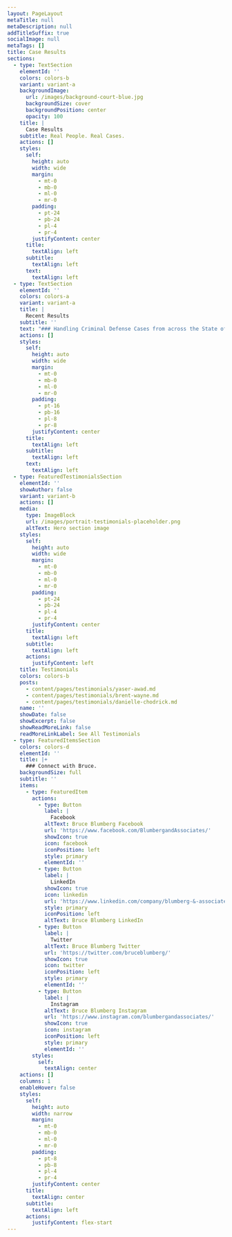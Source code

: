 ```yaml
---
layout: PageLayout
metaTitle: null
metaDescription: null
addTitleSuffix: true
socialImage: null
metaTags: []
title: Case Results
sections:
  - type: TextSection
    elementId: ''
    colors: colors-b
    variant: variant-a
    backgroundImage:
      url: /images/background-court-blue.jpg
      backgroundSize: cover
      backgroundPosition: center
      opacity: 100
    title: |
      Case Results
    subtitle: Real People. Real Cases.
    actions: []
    styles:
      self:
        height: auto
        width: wide
        margin:
          - mt-0
          - mb-0
          - ml-0
          - mr-0
        padding:
          - pt-24
          - pb-24
          - pl-4
          - pr-4
        justifyContent: center
      title:
        textAlign: left
      subtitle:
        textAlign: left
      text:
        textAlign: left
  - type: TextSection
    elementId: ''
    colors: colors-a
    variant: variant-a
    title: |
      Recent Results
    subtitle: ''
    text: "### Handling Criminal Defense Cases from across the State of Arizona\n\nAt Blumberg & Associates, we realize that no attorney can guarantee a specific result. However, we also know that past results are the best predictor of future results. Our criminal defense attorneys have handled thousands of criminal cases. Those cases included more than one hundred jury trials, over twenty-five acquittals for major felonies, and five acquittals in first-degree murder cases. Our Arizona criminal defense lawyers are also skilled negotiators and very often because of our reputation and litigation skills, get exceptional settlement offers that allow our clients to avoid the uncertainty of a trial.\n\n### Contact our Arizona Criminal Defense Lawyers\n\nOur Arizona criminal defense attorneys regularly provide legal advice and representation for clients across the state of Arizona including Maricopa County, Yavapai County, Coconino County, Pinal County, and the cities of Phoenix, Mesa, Scottsdale, Prescott, Tucson, Glendale, Tempe, Peoria, and Flagstaff.\n\nIf you (or a member of your family) has been or is about to be charged with a criminal offense anywhere in the state of Arizona, please contact Blumberg & Associates. When your future is on the line, you need an Arizona criminal defense law firm where skill and experience are more than just a slogan.\n\nListed below are summaries of some of the cases that Bruce Blumberg has handled in the past. Details have been removed to protect the identity and privacy of all involved parties. Prosecuted charges and Resultant outcomes have not been altered, and are from real cases. These summaries are not intended as a guarantee of results in any future case. The outcome in any individual case depends on the facts and the laws of that case.\n\n### Dangerous Crimes against Children\n\n*   Client accused of child abuse by breaking child’s arm and causing spiral fracture.\n\n    *   **Result**: Not Guilty\n\n*   Client accused of child abuse by causing bruises.\n\n    *   **Result**: Not Guilty\n\n*   Client charged with multiple counts with multiple victims of sexual conduct with a minor.\n\n    *   **Result**: Hung-jury. Client was offered probation with no jail time.\n\n*   Client charged with 19 counts of sexual conduct with a minor facing in excess of 300 years with a 1 million dollar cash bond.\n\n    *   **Result**: Not Guilty, All Counts\n\n### Homicide\n\n*   Client accused of first degree murder. Six purported eye-witnesses.\n\n    *   **Result**: Not Guilty after 20 minute jury deliberation.\n\n*   Client accused of first degree murder and molestation of a child. Client indicted seven years after the child’s disappearance.\n\n    *   **Result**: Not Guilty\n\n*   Client accused of attempted murder in the second degree after four bullets were fired into the alleged victim in a bar parking lot. Both involved parties were intoxicated.\n\n    *   **Result**: First Trial – Hung Jury; Second Trial – Not Guilty\n\n*   Client charged with first degree murder of girlfriend’s ex-husband. After released on bond, the client was also accused of double homicide in a gang related matter.\n\n    *   **Result**: Not Guilty, both trials, all counts.\n\n*   Client accused of shooting victim in Scottsdale, Arizona. Client plead self-defense, after being attacked by alleged victim and alleged victim’s brother.\n\n    *   **Result**: Not Guilty\n\n### Dangerous Offenses\n\n*   Client charged with aggravated assault, a dangerous offense, after punching a smaller man in the face causing substantial damage, including breaking of the orbital floor.\n\n    *   **Result**: Charges reduced – Misdemeanor Assault\n\n*   Client accused of two counts of aggravated assault, both dangerous offenses, against police officers.\n\n    *   **Result**: Not Guilty, All Counts\n\n*   Minor accused of aggravated assault, dangerous offense, by holding a gun on officers conducting a search warrant at mother’s apartment.\n\n    *   **Result**: Not Guilty\n\n*   Client accused of five counts of aggravated assault, dangerous offenses, after pointing loaded weapon at friends of ex-lover.\n\n    *   **Result**: Not Guilty, All Counts\n\n### Other Cases\n\n*   Client accused of burglary and theft.\n\n    *   **Result**: Burglary – Not Guilty; Charges reduced to misdemeanor theft.\n\n*   Client accused of burglary from commercial establishment.\n\n    *   **Result**: Not Guilty.\n\n*   Client accused of burglary and trafficking in stolen property.\n\n    *   **Result**: Not Guilty\n\n*   Out-of-state nurse accused of “felony flight” while traveling over 120mph on a motorcycle.\n\n    *   **Result**: Not Guilty\n\n*   Client in federal court caught with over 2,200 pounds of marijuana.\n\n    *   **Result**: Only 18 months jail time.\n\n*   Client in Maricopa County found with over 400 pounds of marijuana and over $100K in cash in home.\n\n    *   **Result**: Probation, no jail time.\n\n*   Client had 82 pounds of marijuana and was charged with conspiracy to possess for sale. With prior client was facing a class 2 felony, with a presumptive 5 year sentence.\n\n    *   **Result**: Reduced to attempted possession, 18 months under threshold.\n\n*   Client obtained over $300K from a relative in a “Super Theft”, facing mandatory prison and numerous other prospective charges.\n\n    *   **Result**: Charges reduced to class 4 attempt with probation, no white collar terms.\n\n## PRETRIAL RESULTS\n\n### Dangerous Crimes against Children\n\n*   Client accused of two counts of molestation, dangerous crimes against children, carrying minimum sentence of ten years and maximum sentence of twenty-four years, flat, with no early release.\n\n    *   **Result**: Client negotiated plea of assault, class open-end (lightest kind of felony) with opportunity to have matter designated a misdemeanor upon successful completion of probation.\n\n*   Man accused of molestation counts in separate counties.\n\n    *   **Result**: Negotiated pleas of probation, concurrent in both counties.\n\n*   Client charged with one count of child abuse, a class two dangerous crime against children, carrying minimum sentence of ten and maximum of twenty-four flat years in prison with no early release.\n\n    *   **Result**: Following extensive motion practice, client pleads to misdemeanor.\n\n*   Client charged with child abuse for failing to protect her children from sexual abuse by their stepfather.\n\n    *   **Result**: Following extensive discovery and negotiations, case dismissed.\n\n### Homicide\n\n*   Sixteen year-old clients charged with one count of conspiracy to commit murder which carries a mandatory penalty of twenty-five flat years in prison with no early release.\n\n    *   **Result**: Following extensive discovery and negotiations, client entered a plea to a misdemeanor.\n\n### Dangerous Offenses\n\n*   Client charged in federal court with armed bank robbery. Client was alleged to have taken hostage at real estate business next door. Penalties range typically between seven and twenty-one years.\n\n    *   **Result**: Following extensive discovery and negotiations, client received sentence of twenty-six months.\n\n*   Client, a sixty plus year-old woman, held a loaded gun on a police officer, in civilian clothes, purportedly returning property to her home which had been the subject of an earlier search warrant.\n\n    *   **Result**: Following extensive discovery and negotiations, case dismissed with prejudice.\n\n### Drug Offenses\n\n*   Client charged in federal court with sales of methamphetamine.\n\n    *   **Result**: Following motion practice and discovery, was able to negotiate misdemeanor.\n\n*   Client charged in State court with possession for sale of 130 pounds of marijuana found in her truck while being routinely stopped by police.\n\n    *   **Result**: Negotiated plea of No Contest and client received probation only and served no time in jail.\n\n*   Client traveling Northbound on I-17, stopped in Yavapai County with 136 pounds of marijuana packed into the truck.\n\n    *   **Result**: Extensive pre trial motion work\_**Result**ed in plea agreement with probation and no jail.\n\n### Contact our Arizona Criminal Defense Lawyers\n\nOur Arizona criminal defense attorneys regularly provide legal advice and representation for clients across the state of Arizona including Maricopa County, Yavapai County, Coconino County, Pinal County, and the cities of Phoenix, Mesa, Glendale, Tempe, Peoria, Scottsdale, Prescott, Tucson, and Flagstaff.\n\nIf you or a member of your family has been or is about to be charged with a criminal offense anywhere in the state of Arizona, please contact us at Blumberg & Associates. When your future is on the line, you need an Arizona criminal defense law firm where skill and experience are more than just a slogan.\n\n## TRIAL RESULTS\n\n### Dangerous Crimes against Children\n\n*   Client accused of child abuse by breaking child’s arm and causing spiral fracture.\n\n    *   **Result**: Client found not guilty.\n\n*   Client accused of child abuse by causing bruises.\n\n    *   **Result**: Client found not guilty.\n\n*   Client accused of first degree murder and molestation of a child. Client indicted seven years after boy’s disappearance.\n\n    *   **Result**: Client found not guilty.\n\n*   Client charged with multiple counts with multiple victims of sexual misconduct with a minor. Trial ended in hung-jury.\n\n    *   **Result**: Client was subsequently offered probation with no jail.\n\n*   19 counts of sex conduct with a minor facing in excess of 300 years. 1 million dollar cash bond.\n\n    *   **Result**: Not guilty on all counts.\n\n### Homicide\n\n*   Client accused of first degree murder. Six purported eye-witnesses. Jury deliberated for 20 minutes.\n\n    *   **Result**: Client found not guilty.\n\n*   Client accused of first degree murder and molestation of a child. Client indicted seven years after boy’s disappearance.\n\n    *   **Result**: Client found not guilty.\n\n*   Client was accused of attempted second degree murder after having shot four bullets into the alleged victim in a bar parking lot. Both parties were intoxicated.\n\n    *   **Result**: First trial ended in hung jury. Second trial not guilty.\n\n*   Client charged with first degree murder of a girlfriend’s estranged ex-husband. Bond was substantially lowered and client bonded out. While out on bond, client was accused of double homicide in a gang related matter.\n\n    *   **Result**: First murder trial\_**Result**ed in a not guilty. Second double first degree murder trial not guilty on both counts.\n\n*   Client, a young black male, was accused of shooting a young white male in front of a residence in Scottsdale, Arizona. Client alleged self-defense as a defense for the reason that the shooting victim and his brother had attacked client.\n\n    *   **Result**: Not guilty.\n\n*   Client charged with first degree murder for the shooting of another man in a residential home. Bond was substantially lowered and client bonded out. While out on bond, client was accused of double homicide in a gang related matter.\n\n    *   **Result**: First murder trial Resulted in a not guilty. Second double first degree murder trial not guilty on both counts.\n\n### Dangerous Offenses\n\n*   Client charged with aggravated assault, a dangerous offense, punched smaller man in face and caused substantial damage including breaking of orbital floor.\n\n    *   **Result**: Client found guilty of misdemeanor assault.\n\n*   Client, a black man accused of two counts of aggravated assault, dangerous offenses, against police officers.\n\n    *   **Result**: Client found not guilty of both counts.\n\n*   Client, a 17 year old girl was accused of aggravated assault, dangerous by holding a gun on deputy sheriffs conducting a search warrant at her mother’s apartment. Defense maintained client was in fear for her life.\n\n    *   **Result**: Client found not guilty.\n\n*   Client involved in a love triangle. Client accused of five counts of aggravated assault, dangerous offenses by pointing a loaded weapon at the friends of his ex-lover.\_**Result**s: Client found not guilty on all counts.\n\n### Other Cases\n\n*   Client accused of burglary and theft.\n\n    *   **Result**: Client found not guilty of burglary and guilty of misdemeanor theft.\n\n*   Client accused of burglary from commercial establishment.\n\n    *   **Result**: Client found not guilty.\n\n*   Client accused of burglary and trafficking in stolen property.\n\n    *   **Result**: Client found not guilty.\n\n*   Male out-of-state nurse traveling over 120mph on a motorcycle.\n\n    *   **Result**: A “not guilty” in a “felony flight” case.\n\n*   Male in federal court caught with over 2200 pounds of pot attributed to his conducted.\n\n    *   **Result**: Only 18 months in jail.\n\n*   Female in Maricopa County found with over 400 pounds of marijuana and over $100K in cash in house.\n\n    *   **Result**: Probation and no jail time.\n\n*   Client obtained over $300K from a relative in a “Super Theft” facing mandatory prison and numerous other complicated prospective charges.\n\n    *   **Result**: Reduced to class 4 attempt with probation and no white collar terms.\n\n*   Client had 82 lbs of marijuana and was charged with conspiracy to possess for sale. With prior client was facing class 2 felony, presumptive 5 years.\n\n    *   **Result**: Reduced to attempt possession, 1 1/2 year under threshold.\n\n### Contact our Arizona Criminal Defense Lawyers\n\nOur Arizona criminal defense attorneys regularly provide legal advice and representation for clients from across the state of Arizona including Maricopa County, Yavapai County, Coconino County, Pinal County, and the cities of Phoenix, Mesa, Glendale, Tempe, Peoria, Scottsdale, Prescott, Tucson, and Flagstaff.\n\nIf you or a member of your family has been or is about to be charged with a criminal offense anywhere in the state of Arizona, please contact Blumberg & Associates. When your future is on the line, you need an Arizona criminal defense law firm where skill and experience are more than just a slogan.\n"
    actions: []
    styles:
      self:
        height: auto
        width: wide
        margin:
          - mt-0
          - mb-0
          - ml-0
          - mr-0
        padding:
          - pt-16
          - pb-16
          - pl-8
          - pr-8
        justifyContent: center
      title:
        textAlign: left
      subtitle:
        textAlign: left
      text:
        textAlign: left
  - type: FeaturedTestimonialsSection
    elementId: ''
    showAuthor: false
    variant: variant-b
    actions: []
    media:
      type: ImageBlock
      url: /images/portrait-testimonials-placeholder.png
      altText: Hero section image
    styles:
      self:
        height: auto
        width: wide
        margin:
          - mt-0
          - mb-0
          - ml-0
          - mr-0
        padding:
          - pt-24
          - pb-24
          - pl-4
          - pr-4
        justifyContent: center
      title:
        textAlign: left
      subtitle:
        textAlign: left
      actions:
        justifyContent: left
    title: Testimonials
    colors: colors-b
    posts:
      - content/pages/testimonials/yaser-awad.md
      - content/pages/testimonials/brent-wayne.md
      - content/pages/testimonials/danielle-chodrick.md
    name: ''
    showDate: false
    showExcerpt: false
    showReadMoreLink: false
    readMoreLinkLabel: See All Testimonials
  - type: FeaturedItemsSection
    colors: colors-d
    elementId: ''
    title: |+
      ### Connect with Bruce.
    backgroundSize: full
    subtitle: ''
    items:
      - type: FeaturedItem
        actions:
          - type: Button
            label: |
              Facebook
            altText: Bruce Blumberg Facebook
            url: 'https://www.facebook.com/BlumbergandAssociates/'
            showIcon: true
            icon: facebook
            iconPosition: left
            style: primary
            elementId: ''
          - type: Button
            label: |
              LinkedIn
            showIcon: true
            icon: linkedin
            url: 'https://www.linkedin.com/company/blumberg-&-associates/'
            style: primary
            iconPosition: left
            altText: Bruce Blumberg LinkedIn
          - type: Button
            label: |
              Twitter
            altText: Bruce Blumberg Twitter
            url: 'https://twitter.com/bruceblumberg/'
            showIcon: true
            icon: twitter
            iconPosition: left
            style: primary
            elementId: ''
          - type: Button
            label: |
              Instagram
            altText: Bruce Blumberg Instagram
            url: 'https://www.instagram.com/blumbergandassociates/'
            showIcon: true
            icon: instagram
            iconPosition: left
            style: primary
            elementId: ''
        styles:
          self:
            textAlign: center
    actions: []
    columns: 1
    enableHover: false
    styles:
      self:
        height: auto
        width: narrow
        margin:
          - mt-0
          - mb-0
          - ml-0
          - mr-0
        padding:
          - pt-8
          - pb-8
          - pl-4
          - pr-4
        justifyContent: center
      title:
        textAlign: center
      subtitle:
        textAlign: left
      actions:
        justifyContent: flex-start
---
```

